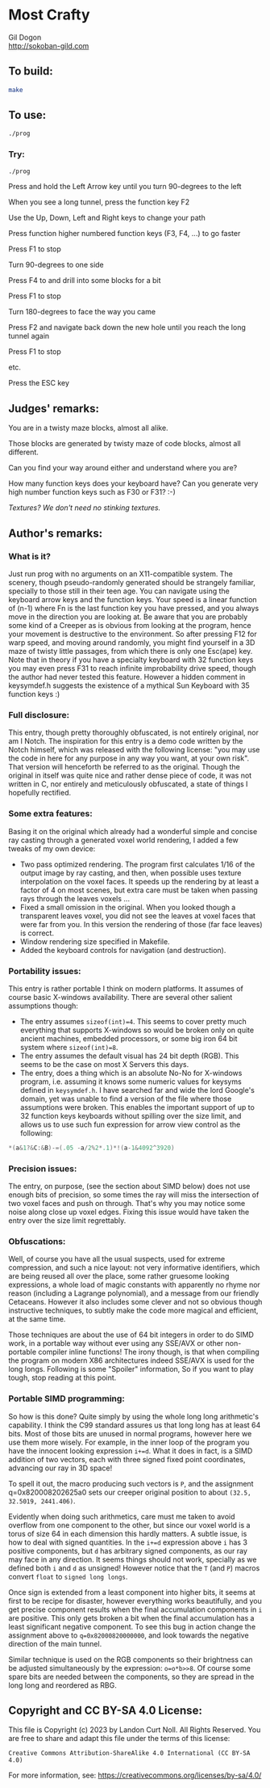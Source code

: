 # Most Crafty

Gil Dogon\
<http://sokoban-gild.com>


## To build:

```sh
make
```


## To use:

```sh
./prog
```


### Try:

```sh
./prog
```

Press and hold the Left Arrow key until you turn 90-degrees to the left

When you see a long tunnel, press the function key F2

Use the Up, Down, Left and Right keys to change your path

Press function higher numbered function keys (F3, F4, ...) to go faster

Press F1 to stop

Turn 90-degrees to one side

Press F4 to and drill into some blocks for a bit

Press F1 to stop

Turn 180-degrees to face the way you came

Press F2 and navigate back down the new hole until you reach the long tunnel again

Press F1 to stop

etc.

Press the ESC key


## Judges' remarks:

You are in a twisty maze blocks, almost all alike.

Those blocks are generated by  twisty maze of code blocks, almost all different.

Can you find your way around either and understand where you are?

How many function keys does your keyboard have?  Can you generate very high
number function keys such as F30 or F31?  :-)

*Textures? We don't need no stinking textures.*


## Author's remarks:

### What is it?

Just run prog with no arguments on an X11-compatible system. The scenery, though
pseudo-randomly generated should be strangely familiar, specially to those still
in their teen age. You can navigate using the keyboard arrow keys and the
function keys. Your speed is a linear function of (n-1) where Fn is the last
function key you have pressed, and you always move in the direction you are
looking at. Be aware that you are probably some kind of a Creeper as is obvious
from looking at the program, hence your movement is destructive to the
environment. So after pressing F12 for warp speed, and moving around randomly,
you might find yourself in a 3D maze of twisty little passages, from which there
is only one Esc(ape) key. Note that in theory if you have a specialty keyboard
with 32 function keys you may even press F31 to reach infinite improbability
drive speed, though the author had never tested this feature. However a hidden
comment in keysymdef.h suggests the existence of a mythical Sun Keyboard with 35
function keys :)

### Full disclosure:
This entry, though pretty thoroughly obfuscated, is not entirely original, nor
am I Notch. The inspiration for this entry is a demo code written by the Notch
himself, which was released with the following  license: "you may use the code
in here for any purpose in any way you want, at your own risk". That version
will henceforth be referred to as the original. Though the original in itself
was quite nice and rather dense piece of code, it was not written in C, nor
entirely and meticulously obfuscated, a state of things I hopefully rectified.

### Some extra features:

Basing it on the original which already had a wonderful simple and concise ray
casting through a generated voxel world rendering, I added a few tweaks of my
own device:

* Two pass optimized rendering. The program first calculates 1/16 of the output
image by ray casting, and then, when possible uses texture interpolation on the
voxel faces. It speeds up the rendering by at least a factor of 4 on most
scenes, but extra care must be taken when passing rays through the leaves voxels
...
* Fixed a small omission in the original. When you looked though a transparent
leaves voxel, you did not see the leaves at voxel faces that were far from you.
In this version the rendering of those (far face leaves) is correct.
* Window rendering size specified in Makefile.
* Added the keyboard controls for navigation (and destruction).

### Portability issues:

This entry is rather portable I think on modern platforms. It assumes of course
basic X-windows availability. There are several other salient assumptions
though:

* The entry assumes `sizeof(int)=4`. This seems to cover pretty much everything
that supports X-windows so would be broken only on quite ancient machines,
embedded processors, or some big iron 64 bit system where `sizeof(int)=8`.
* The entry assumes the default visual has 24 bit depth (RGB). This seems to be
the case on most X Servers this days.
* The entry, does a thing which is an absolute No-No for X-windows program, i.e.
assuming it knows some numeric values for keysyms defined in `keysymdef.h`. I
have searched far and wide the lord Google's domain, yet was unable to find a
version of the file where those assumptions were broken. This enables the
important support of up to 32 function keys keyboards without spilling over the
size limit, and allows us to use such fun expression for arrow view control as
the following:

```c
*(a&1?&C:&B)-=(.05 -a/2%2*.1)*!(a-1&4092^3920)
```

### Precision issues:

The entry, on purpose, (see the section about SIMD below) does not use enough
bits of precision, so some times the ray will miss the intersection of two voxel
faces and push on through. That's why you may notice some noise along close up
voxel edges. Fixing this issue would have taken the entry over the size limit
regrettably.

### Obfuscations:

Well, of course you have all the usual suspects, used for extreme compression,
and such a nice layout: not very informative identifiers, which are being reused
all over the place, some rather gruesome looking expressions, a whole load of
magic constants with apparently no rhyme nor reason (including a Lagrange
polynomial), and a message from our friendly Cetaceans. However it also includes
some clever and not so obvious though instructive techniques, to subtly make the
code more magical and efficient, at the same time.

Those techniques are about the use of 64 bit integers in order to do SIMD work,
in a portable way without ever using any SSE/AVX or other non-portable compiler
inline functions! The irony though, is that when compiling the program on modern
X86 architectures indeed SSE/AVX is used for the long longs.  Following is some
"Spoiler" information, So if you want to play tough, stop reading at this point.

### Portable SIMD programming:

So how is this done? Quite simply by using the whole long long arithmetic's
capability. I think the C99 standard assures us that long long has at least 64
bits. Most of those bits are unused in normal programs, however here we use them
more wisely. For example, in the inner loop of the program you have the innocent
looking expression `i+=d`. What it does in fact, is a SIMD addition of two
vectors, each with three signed fixed point coordinates, advancing our ray in 3D
space!

To spell it out, the macro producing such vectors is `P`, and the assignment
q=0x820008202625a0 sets our creeper original position to about `(32.5, 32.5019,
2441.406)`.

Evidently when doing such arithmetics, care must me taken to avoid overflow from
one component to the other, but since our voxel world is a torus of size 64 in
each dimension this hardly matters. A subtle issue, is how to deal with signed
quantities. In the `i+=d` expression above `i` has 3 positive components, but
`d` has arbitrary signed components, as our ray may face in any direction. It
seems things should not work, specially as we defined both `i` and `d` as
unsigned!  However notice that the `T` (and `P`) macros convert `float` to
`signed long longs`.

Once sign is extended from a least component into higher bits, it seems at first
to be recipe for disaster, however everything works beautifully, and you get
precise component results when the final accumulation components in `i` are
positive. This only gets broken a bit when the final accumulation has a least
significant negative component. To see this bug in action change the assignment
above to `q=0x82000820000000`, and look towards the negative direction of the main
tunnel.

Similar technique is used on the RGB components so their brightness can be
adjusted simultaneously by the expression: `o=o*b>>8`. Of course some spare bits
are needed between the components, so they are spread in the long long and
reordered as RBG.


## Copyright and CC BY-SA 4.0 License:

This file is Copyright (c) 2023 by Landon Curt Noll.  All Rights Reserved.
You are free to share and adapt this file under the terms of this license:

    Creative Commons Attribution-ShareAlike 4.0 International (CC BY-SA 4.0)

For more information, see: https://creativecommons.org/licenses/by-sa/4.0/
